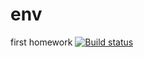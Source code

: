 # env
first homework
[![Build status](https://ci.appveyor.com/api/projects/status/wiwa32gqt4ue0868/branch/master?svg=true)](https://ci.appveyor.com/project/Pavel-A-T/env/branch/master)
